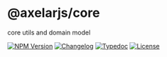 # @axelarjs/core

core utils and domain model

[![NPM Version](https://img.shields.io/npm/v/%40axelarjs%2Fcore)](https://www.npmjs.com/package/@axelarjs/core)
[![Changelog](https://img.shields.io/badge/changelog-Changesets-48B8F3.svg)](/packages/core/CHANGELOG.md)
[![Typedoc](https://img.shields.io/badge/docs-Typedoc-C87BFF.svg)](https://axelarnetwork.github.io/axelarjs/core)
[![License](https://img.shields.io/badge/License-Apache_2.0-blue.svg)](./LICENSE)
